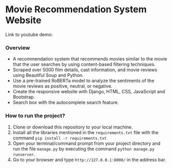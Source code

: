 # Movie Recommendation System Website
Link to youtube demo: 

### Overview
* A recommendation system that recommends movies similar to the movie that the user searches by using content-based filtering techniques.
* Scraped over 5000 film details, cast information, and movie reviews using Beautiful Soup and Python.
* Use a pre-trained RoBERTa model to analyze the sentiments of the movie reviews as positive, neutral, or negative.
* Create the responsive website with Django, HTML, CSS, JavaScript and Bootstrap.
* Search box with the autocomplete search feature. 
### How to run the project?
1. Clone or download this repository to your local machine.
2. Install all the libraries mentioned in the `requirements.txt` file with the command `pip install -r requirements.txt`
3. Open your terminal/command prompt from your project directory and run the file `manage.py` by executing the command `python manage.py runserver`.
4. Go to your browser and type `http://127.0.0.1:8000/` in the address bar.
